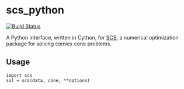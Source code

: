 # scs_python
[![Build Status](https://travis-ci.org/ajfriend/scs_python.svg?branch=master)](https://travis-ci.org/ajfriend/scs_python)

A Python interface, written in Cython, for [SCS](https://github.com/cvxgrp/scs), a numerical optimization package for solving convex cone problems.

## Usage
```
import scs
sol = scs(data, cone, **options)
```
